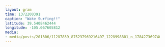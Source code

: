 ```yaml
---
layout: gram
time: 1372200391
caption: "Wake Surfing!!"
latitude: 39.5408462444
longitude: -105.067605812
media:
- media/posts/201306/11287839_875237969216497_1228998801_n_17842736974000351.jpg
---
```


